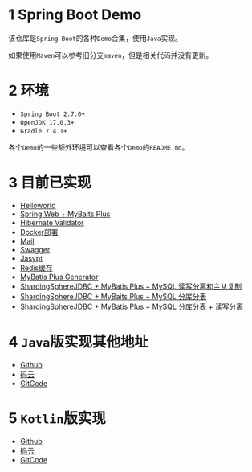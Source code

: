 # 1 Spring Boot Demo

该仓库是`Spring Boot`的各种`Demo`合集，使用`Java`实现。

如果使用`Maven`可以参考旧分支`maven`，但是相关代码并没有更新。

# 2 环境

- `Spring Boot 2.7.0+`
- `OpenJDK 17.0.3+`
- `Gradle 7.4.1+`

各个`Demo`的一些额外环境可以查看各个`Demo`的`README.md`。

# 3 目前已实现

- [Helloworld](https://github.com/gkdgkdgkdgkd/SpringBootDemoJava/tree/main/DemoHelloworld)
- [Spring Web + MyBaits Plus](https://github.com/gkdgkdgkdgkd/SpringBootDemoJava/tree/main/WebWithMyBatisPlus)
- [Hibernate Validator](https://github.com/gkdgkdgkdgkd/SpringBootDemoJava/tree/main/HibernateValidator)
- [Docker部署](https://github.com/gkdgkdgkdgkd/SpringBootDemoJava/tree/main/Docker)
- [Mail](https://github.com/gkdgkdgkdgkd/SpringBootDemoJava/tree/main/Mail)
- [Swagger](https://github.com/gkdgkdgkdgkd/SpringBootDemoJava/tree/main/Swagger)
- [Jasypt](https://github.com/gkdgkdgkdgkd/SpringBootDemoJava/tree/main/Jasypt)
- [Redis缓存](https://github.com/gkdgkdgkdgkd/SpringBootDemoJava/tree/main/RedisCache)
- [MyBatis Plus Generator](https://github.com/gkdgkdgkdgkd/SpringBootDemoJava/tree/main/MyBatisPlusGenerator)
- [ShardingSphereJDBC + MyBatis Plus + MySQL
  读写分离和主从复制](https://github.com/gkdgkdgkdgkd/SpringBootDemoJava/tree/main/ShardingSphereJDBCReadWriteSplitting)
- [ShardingSphereJDBC + MyBaits Plus + MySQL 分库分表](https://github.com/gkdgkdgkdgkd/SpringBootDemoJava/tree/main/ShardingSphereJDBCSharding)
- [ShardingSphereJDBC + MyBatis Plus + MySQL 分库分表 + 读写分离](https://github.com/gkdgkdgkdgkd/SpringBootDemoJava/tree/main/ShardingSphereJDBCShardingAndReadWriteSplitting)

# 4 `Java`版实现其他地址

- [Github](https://github.com/gkdgkdgkdgkd/SpringBootDemoJava)
- [码云](https://gitee.com/jskdhfjksdhfjk/SpringBootDemoJava)
- [GitCode](https://gitcode.net/qq_27525611/SpringBootDemoJava)

# 5 `Kotlin`版实现

- [Github](https://github.com/gkdgkdgkdgkd/SpringBootDemoKotlin)
- [码云](https://gitee.com/jskdhfjksdhfjk/SpringBootDemoKotlin)
- [GitCode](https://gitcode.net/qq_27525611/SpringBootDemoKotlin)
